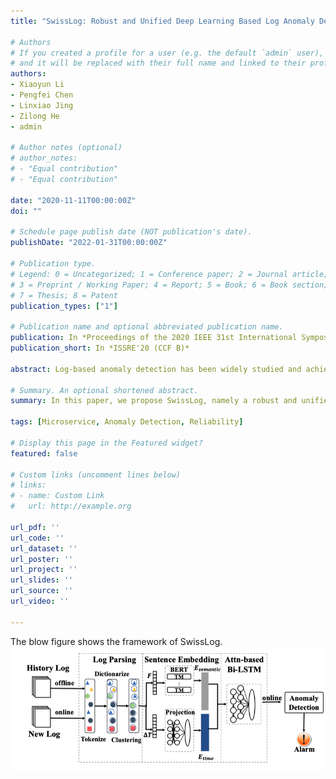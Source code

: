 ```yaml
---
title: "SwissLog: Robust and Unified Deep Learning Based Log Anomaly Detection for Diverse Faults"

# Authors
# If you created a profile for a user (e.g. the default `admin` user), write the username (folder name) here 
# and it will be replaced with their full name and linked to their profile.
authors:
- Xiaoyun Li
- Pengfei Chen
- Linxiao Jing
- Zilong He
- admin

# Author notes (optional)
# author_notes:
# - "Equal contribution"
# - "Equal contribution"

date: "2020-11-11T00:00:00Z"
doi: ""

# Schedule page publish date (NOT publication's date).
publishDate: "2022-01-31T00:00:00Z"

# Publication type.
# Legend: 0 = Uncategorized; 1 = Conference paper; 2 = Journal article;
# 3 = Preprint / Working Paper; 4 = Report; 5 = Book; 6 = Book section;
# 7 = Thesis; 8 = Patent
publication_types: ["1"]

# Publication name and optional abbreviated publication name.
publication: In *Proceedings of the 2020 IEEE 31st International Symposium on Software Reliability Engineering (CCF B)*
publication_short: In *ISSRE'20 (CCF B)*

abstract: Log-based anomaly detection has been widely studied and achieves a satisfying performance on stable log data. But, the existing approaches still fall short meeting these challenges, 1) Log formats are changing continually in practice in those software systems under active development and maintenance. 2) Performance issues are latent causes that may not be detected by trivial monitoring tools. We thus propose SwissLog, namely a robust and unified deep learning based anomaly detection model for detecting diverse faults. SwissLog targets at those faults resulting in log sequence order changes and log time interval changes. To achieve that, an advanced log parser is introduced. Moreover, the semantic embedding and the time embedding approaches are combined to train a unified attention based BiLSTM model to detect anomalies. The experiments on real-world datasets and synthetic datasets show that SwissLog is robust to the changing log data and effective for diverse faults.

# Summary. An optional shortened abstract.
summary: In this paper, we propose SwissLog, namely a robust and unified deep learning based anomaly detection model for detecting diverse faults based on logs. 

tags: [Microservice, Anomaly Detection, Reliability]

# Display this page in the Featured widget?
featured: false

# Custom links (uncomment lines below)
# links:
# - name: Custom Link
#   url: http://example.org

url_pdf: ''
url_code: ''
url_dataset: ''
url_poster: ''
url_project: ''
url_slides: ''
url_source: ''
url_video: ''

---
```

The blow figure shows the framework of SwissLog.
![Swisslog Framework](./swisslog.jpg)
